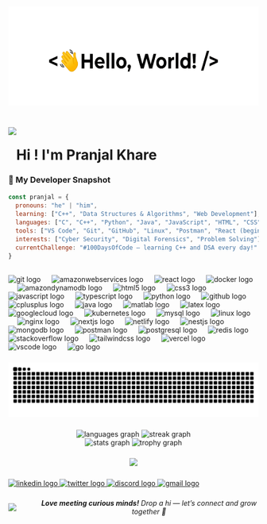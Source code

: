 <div align="center">
  <img height="200" src="https://raw.githubusercontent.com/pranjalkhare2004/pranjalkhare2004/main/hello-white.gif" />
</div>


###

<br clear="both">

<img align="left" height="80" src="https://media4.giphy.com/media/v1.Y2lkPTc5MGI3NjExdTFpZ2t4cGhpYmF2bGxtMzVlano3dXZzbHlzMjF2bWNia3dkbnJ0YiZlcD12MV9pbnRlcm5hbF9naWZfYnlfaWQmY3Q9cw/oevHmZhdvnm5yuQdPX/giphy.gif"  />

###

<h1 align="left">Hi ! I'm Pranjal Khare</h1>

### 🧠 My Developer Snapshot

```javascript
const pranjal = {
  pronouns: "he" | "him",
  learning: ["C++", "Data Structures & Algorithms", "Web Development"],
  languages: ["C", "C++", "Python", "Java", "JavaScript", "HTML", "CSS"],
  tools: ["VS Code", "Git", "GitHub", "Linux", "Postman", "React (beginner)"],
  interests: ["Cyber Security", "Digital Forensics", "Problem Solving"],
  currentChallenge: "#100DaysOfCode — learning C++ and DSA every day!"
}
```
<br clear="both">

<div align="left">
  <img src="https://skillicons.dev/icons?i=git" height="40" alt="git logo"  />
  <img width="14" />
  <img src="https://skillicons.dev/icons?i=aws" height="40" alt="amazonwebservices logo"  />
  <img width="14" />
  <img src="https://skillicons.dev/icons?i=react" height="40" alt="react logo"  />
  <img width="14" />
  <img src="https://skillicons.dev/icons?i=docker" height="40" alt="docker logo"  />
  <img width="14" />
  <img src="https://skillicons.dev/icons?i=dynamodb" height="40" alt="amazondynamodb logo"  />
  <img width="14" />
  <img src="https://cdn.jsdelivr.net/gh/devicons/devicon/icons/html5/html5-original.svg" height="40" alt="html5 logo"  />
  <img width="14" />
  <img src="https://cdn.jsdelivr.net/gh/devicons/devicon/icons/css3/css3-original.svg" height="40" alt="css3 logo"  />
  <img width="14" />
  <img src="https://cdn.jsdelivr.net/gh/devicons/devicon/icons/javascript/javascript-original.svg" height="40" alt="javascript logo"  />
  <img width="14" />
  <img src="https://skillicons.dev/icons?i=ts" height="40" alt="typescript logo"  />
  <img width="14" />
  <img src="https://cdn.jsdelivr.net/gh/devicons/devicon/icons/python/python-original.svg" height="40" alt="python logo"  />
  <img width="14" />
  <img src="https://skillicons.dev/icons?i=github" height="40" alt="github logo"  />
  <img width="14" />
  <img src="https://cdn.jsdelivr.net/gh/devicons/devicon/icons/cplusplus/cplusplus-original.svg" height="40" alt="cplusplus logo"  />
  <img width="14" />
  <img src="https://cdn.jsdelivr.net/gh/devicons/devicon/icons/java/java-original.svg" height="40" alt="java logo"  />
  <img width="14" />
  <img src="https://skillicons.dev/icons?i=matlab" height="40" alt="matlab logo"  />
  <img width="14" />
  <img src="https://skillicons.dev/icons?i=latex" height="40" alt="latex logo"  />
  <img width="14" />
  <img src="https://skillicons.dev/icons?i=gcp" height="40" alt="googlecloud logo"  />
  <img width="14" />
  <img src="https://skillicons.dev/icons?i=kubernetes" height="40" alt="kubernetes logo"  />
  <img width="14" />
  <img src="https://skillicons.dev/icons?i=mysql" height="40" alt="mysql logo"  />
  <img width="14" />
  <img src="https://skillicons.dev/icons?i=linux" height="40" alt="linux logo"  />
  <img width="14" />
  <img src="https://skillicons.dev/icons?i=nginx" height="40" alt="nginx logo"  />
  <img width="14" />
  <img src="https://skillicons.dev/icons?i=nextjs" height="40" alt="nextjs logo"  />
  <img width="14" />
  <img src="https://skillicons.dev/icons?i=netlify" height="40" alt="netlify logo"  />
  <img width="14" />
  <img src="https://skillicons.dev/icons?i=nestjs" height="40" alt="nestjs logo"  />
  <img width="14" />
  <img src="https://skillicons.dev/icons?i=mongodb" height="40" alt="mongodb logo"  />
  <img width="14" />
  <img src="https://skillicons.dev/icons?i=postman" height="40" alt="postman logo"  />
  <img width="14" />
  <img src="https://skillicons.dev/icons?i=postgres" height="40" alt="postgresql logo"  />
  <img width="14" />
  <img src="https://skillicons.dev/icons?i=redis" height="40" alt="redis logo"  />
  <img width="14" />
  <img src="https://skillicons.dev/icons?i=stackoverflow" height="40" alt="stackoverflow logo"  />
  <img width="14" />
  <img src="https://skillicons.dev/icons?i=tailwind" height="40" alt="tailwindcss logo"  />
  <img width="14" />
  <img src="https://skillicons.dev/icons?i=vercel" height="40" alt="vercel logo"  />
  <img width="14" />
  <img src="https://skillicons.dev/icons?i=vscode" height="40" alt="vscode logo"  />
  <img width="14" />
  <img src="https://cdn.jsdelivr.net/gh/devicons/devicon/icons/go/go-original.svg" height="40" alt="go logo"  />
</div>

###

<img src="https://raw.githubusercontent.com/pranjalkhare2004/pranjalkhare2004/output/snake.svg" alt="Snake animation" />

###

<div align="center">
  <img src="https://github-readme-stats.vercel.app/api/top-langs?username=pranjalkhare2004&locale=en&hide_title=false&layout=compact&card_width=320&langs_count=5&theme=codeSTACKr&hide_border=false" height="150" alt="languages graph"  />
  <img src="https://streak-stats.demolab.com?user=pranjalkhare2004&locale=en&mode=weekly&theme=codeSTACKr&hide_border=false&border_radius=5" height="150" alt="streak graph"  />
</div>



<div align="center">
  <img src="https://github-readme-stats.vercel.app/api?username=pranjalkhare2004&hide_title=false&hide_rank=true&show_icons=true&include_all_commits=true&count_private=true&disable_animations=false&theme=codeSTACKr&locale=en&hide_border=false&order=1" height="150" alt="stats graph"  />
  <img src="https://github-profile-trophy.vercel.app?username=pranjalkhare2004&theme=darkhub&column=-1&row=1&margin-w=8&margin-h=8&no-bg=false&no-frame=true&order=4" height="150" alt="trophy graph"  />
</div>

###

<div align="center">
  <img src="https://visitor-badge.laobi.icu/badge?page_id=pranjalkhare2004.pranjalkhare2004&left_text=Visitors"  />
</div>


###

<div align="left">
  <a href="https://www.linkedin.com/in/pranjalkhare16/" target="_blank">
    <img src="https://raw.githubusercontent.com/maurodesouza/profile-readme-generator/master/src/assets/icons/social/linkedin/default.svg" width="52" height="40" alt="linkedin logo"  />
  </a>
  <a href="https://x.com/pranjal1604" target="_blank">
    <img src="https://raw.githubusercontent.com/maurodesouza/profile-readme-generator/master/src/assets/icons/social/twitter/default.svg" width="52" height="40" alt="twitter logo"  />
  </a>
  <a href="discord.com/users/pranjal16204" target="_blank">
    <img src="https://raw.githubusercontent.com/maurodesouza/profile-readme-generator/master/src/assets/icons/social/discord/default.svg" width="52" height="40" alt="discord logo"  />
  </a>
  <a href="pranjalkhare2004@gmail.com" target="_blank">
    <img src="https://raw.githubusercontent.com/maurodesouza/profile-readme-generator/master/src/assets/icons/social/gmail/default.svg" width="52" height="40" alt="gmail logo"  />
  </a>
</div>

###
<div align="center" style="display: flex; align-items: center; justify-content: center; gap: 10px;">
  <img src="https://media.giphy.com/media/LnQjpWaON8nhr21vNW/giphy.gif" width="60" />
  <em><b>Love meeting curious minds!</b> Drop a hi — let’s connect and grow together 🚀</em>
</div>



